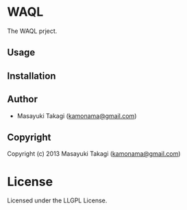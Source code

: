 # WAQL

The WAQL prject.

## Usage

## Installation

## Author

* Masayuki Takagi (kamonama@gmail.com)

## Copyright

Copyright (c) 2013 Masayuki Takagi (kamonama@gmail.com)

# License

Licensed under the LLGPL License.

